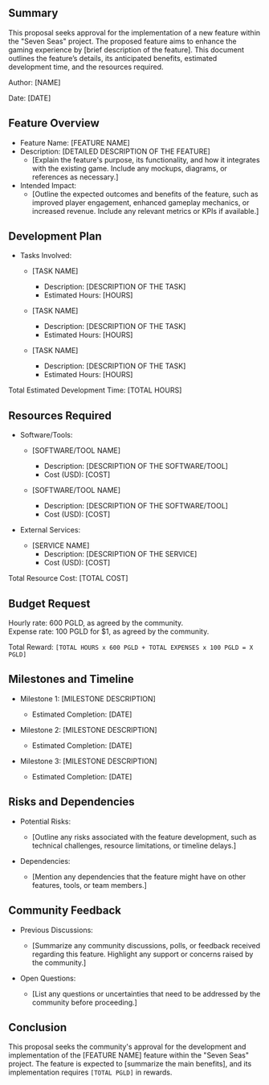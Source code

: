 ## Summary

This proposal seeks approval for the implementation of a new feature within the "Seven Seas" project. The proposed feature aims to enhance the gaming experience by [brief description of the feature]. This document outlines the feature’s details, its anticipated benefits, estimated development time, and the resources required. 

Author: [NAME]

Date: [DATE]

## Feature Overview

- Feature Name: [FEATURE NAME]
- Description: [DETAILED DESCRIPTION OF THE FEATURE]
  - [Explain the feature's purpose, its functionality, and how it integrates with the existing game. Include any mockups, diagrams, or references as necessary.]
- Intended Impact:
  - [Outline the expected outcomes and benefits of the feature, such as improved player engagement, enhanced gameplay mechanics, or increased revenue. Include any relevant metrics or KPIs if available.]
  
## Development Plan

- Tasks Involved:
  - [TASK NAME]
    - Description: [DESCRIPTION OF THE TASK]
    - Estimated Hours: [HOURS]

  - [TASK NAME]
    - Description: [DESCRIPTION OF THE TASK]
    - Estimated Hours: [HOURS]

  - [TASK NAME]
    - Description: [DESCRIPTION OF THE TASK]
    - Estimated Hours: [HOURS]

Total Estimated Development Time: [TOTAL HOURS]

## Resources Required

- Software/Tools:
  - [SOFTWARE/TOOL NAME]
    - Description: [DESCRIPTION OF THE SOFTWARE/TOOL]
    - Cost (USD): [COST]

  - [SOFTWARE/TOOL NAME]
    - Description: [DESCRIPTION OF THE SOFTWARE/TOOL]
    - Cost (USD): [COST]

- External Services:
  - [SERVICE NAME]
    - Description: [DESCRIPTION OF THE SERVICE]
    - Cost (USD): [COST]

Total Resource Cost: [TOTAL COST]

## Budget Request

Hourly rate: 600 PGLD, as agreed by the community.  
Expense rate: 100 PGLD for $1, as agreed by the community.

Total Reward: `[TOTAL HOURS x 600 PGLD + TOTAL EXPENSES x 100 PGLD = X PGLD]`

## Milestones and Timeline

- Milestone 1: [MILESTONE DESCRIPTION]
  - Estimated Completion: [DATE]

- Milestone 2: [MILESTONE DESCRIPTION]
  - Estimated Completion: [DATE]

- Milestone 3: [MILESTONE DESCRIPTION]
  - Estimated Completion: [DATE]

## Risks and Dependencies

- Potential Risks:
  - [Outline any risks associated with the feature development, such as technical challenges, resource limitations, or timeline delays.]

- Dependencies:
  - [Mention any dependencies that the feature might have on other features, tools, or team members.]

## Community Feedback

- Previous Discussions:
  - [Summarize any community discussions, polls, or feedback received regarding this feature. Highlight any support or concerns raised by the community.]

- Open Questions:
  - [List any questions or uncertainties that need to be addressed by the community before proceeding.]

## Conclusion

This proposal seeks the community's approval for the development and implementation of the [FEATURE NAME] feature within the "Seven Seas" project. The feature is expected to [summarize the main benefits], and its implementation requires `[TOTAL PGLD]` in rewards.
